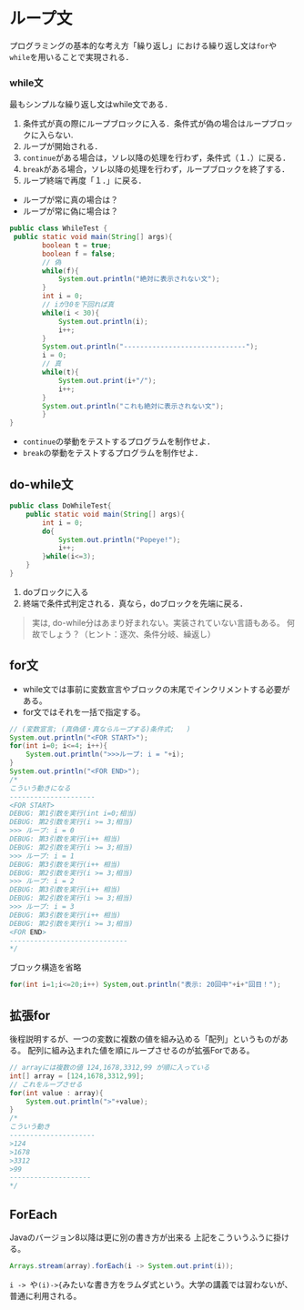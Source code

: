 # ループ文

プログラミングの基本的な考え方「繰り返し」における繰り返し文は`for`や`while`を用いることで実現される．

### while文

最もシンプルな繰り返し文はwhile文である．

1. 条件式が真の際にループブロックに入る．条件式が偽の場合はループブロックに入らない.
2. ループが開始される．
3. `continue`がある場合は，ソレ以降の処理を行わず，条件式（１．）に戻る．
4. `break`がある場合，ソレ以降の処理を行わず，ループブロックを終了する．
5. ループ終端で再度「１．」に戻る．

- ループが常に真の場合は？
- ループが常に偽に場合は？

```java
public class WhileTest {
 public static void main(String[] args){
        boolean t = true;
        boolean f = false;
        // 偽
        while(f){
            System.out.println("絶対に表示されない文");
        }
        int i = 0;
        // iが30を下回れば真
        while(i < 30){
            System.out.println(i);
            i++;
        }
        System.out.println("------------------------------");
        i = 0;
        // 真
        while(t){
            System.out.print(i+"/");
            i++;
        }
        System.out.println("これも絶対に表示されない文");
        }
}
```

- `continue`の挙動をテストするプログラムを制作せよ．
- `break`の挙動をテストするプログラムを制作せよ．

## do-while文

```java
public class DoWhileTest{
    public static void main(String[] args){
        int i = 0;
        do{
            System.out.println("Popeye!");
            i++;
        }while(i<=3);
    }
}
```

1. doブロックに入る
2. 終端で条件式判定される．真なら，doブロックを先端に戻る．

> 実は, do-while分はあまり好まれない。実装されていない言語もある。
> 何故でしょう？（ヒント：逐次、条件分岐、繰返し）

## for文

- while文では事前に変数宣言やブロックの末尾でインクリメントする必要がある。
- for文ではそれを一括で指定する。

```java
// (変数宣言; (真偽値・真ならループする)条件式;   )
System.out.println("<FOR START>");
for(int i=0; i<=4; i++){
    System.out.println(">>>ループ: i = "+i);
}
System.out.println("<FOR END>");
/*
こういう動きになる
---------------------
<FOR START>
DEBUG: 第1引数を実行(int i=0;相当)
DEBUG: 第2引数を実行(i >= 3;相当)
>>> ループ: i = 0
DEBUG: 第3引数を実行(i++ 相当)
DEBUG: 第2引数を実行(i >= 3;相当)
>>> ループ: i = 1
DEBUG: 第3引数を実行(i++ 相当)
DEBUG: 第2引数を実行(i >= 3;相当)
>>> ループ: i = 2
DEBUG: 第3引数を実行(i++ 相当)
DEBUG: 第2引数を実行(i >= 3;相当)
>>> ループ: i = 3
DEBUG: 第3引数を実行(i++ 相当)
DEBUG: 第2引数を実行(i >= 3;相当)
<FOR END>
-----------------------------
*/
```

ブロック構造を省略


```java
for(int i=1;i<=20;i++) System,out.println("表示: 20回中"+i+"回目！");
```

## 拡張for

後程説明するが、一つの変数に複数の値を組み込める「配列」というものがある。
配列に組み込まれた値を順にループさせるのが拡張Forである。

```java
// arrayには複数の値 124,1678,3312,99 が順に入っている
int[] array = [124,1678,3312,99];
// これをループさせる
for(int value : array){
    System.out.println(">"+value);
}
/*
こういう動き
---------------------
>124
>1678
>3312
>99
--------------------
*/
```

## ForEach

Javaのバージョン8以降は更に別の書き方が出来る
上記をこういうふうに掛ける。

```java
Arrays.stream(array).forEach(i -> System.out.print(i));
```

`i -> `や`(i)->{`みたいな書き方をラムダ式という。大学の講義では習わないが、普通に利用される。

